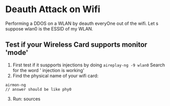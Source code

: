 # Deauth Attack on Wifi
Performing a DDOS on a WLAN by deauth everyOne out of the wifi.
Let s suppose wlan0 is the ESSID of my WLAN.

## Test if your Wireless Card supports monitor 'mode'
1) First test if it suspports injections by doing 
`aireplay-ng -9 wlan0`
Search for the word ' injection is working'
2) Find the physical name of your wifi card:
```
airmon-ng
// answer should be like phy0 
```
3) Run:
sources
